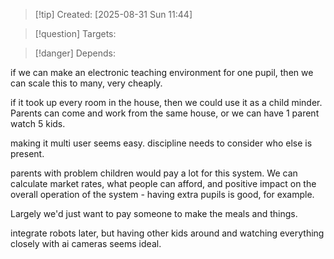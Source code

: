 
>[!tip] Created: [2025-08-31 Sun 11:44]

>[!question] Targets: 

>[!danger] Depends: 

if we can make an electronic teaching environment for one pupil, then we can scale this to many, very cheaply.

if it took up every room in the house, then we could use it as a child minder.  Parents can come and work from the same house, or we can have 1 parent watch 5 kids.

making it multi user seems easy.  discipline needs to consider who else is present.

parents with problem children would pay a lot for this system.  We can calculate market rates, what people can afford, and positive impact on the overall operation of the system - having extra pupils is good, for example.

Largely we'd just want to pay someone to make the meals and things.

integrate robots later, but having other kids around and watching everything closely with ai cameras seems ideal.